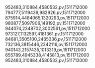 952483,310884,4580532,pv,1511712000
794777,5119439,982926,pv,1511712000
875914,4484065,1320293,pv,1511712000
980877,5097906,149192,pv,1511712000
944074,2348702,3002561,pv,1511712000
973127,1132597,4181361,pv,1511712000
84681,3505100,2465336,pv,1511712000
732136,3815446,2342116,pv,1511712000
940143,2157435,1013319,pv,1511712000
655789,4945338,4145813,pv,1511712000
952483,310884,4580532,pv,1511713000

